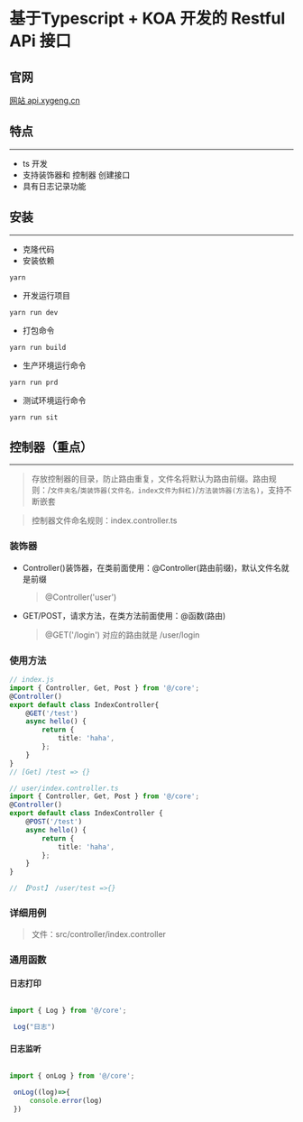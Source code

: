 # 基于Typescript + KOA 开发的 Restful APi 接口


## 官网

[网站 api.xygeng.cn](https://api.xygeng.cn)

## 特点

---

-   ts 开发
-   支持装饰器和 控制器 创建接口
-   具有日志记录功能

## 安装

---

-   克隆代码
-   安装依赖

```
yarn
```

-   开发运行项目

```
yarn run dev
```

-   打包命令

```
yarn run build
```

-   生产环境运行命令

```
yarn run prd
```

-   测试环境运行命令

```
yarn run sit
```

## 控制器（重点）

---

> 存放控制器的目录，防止路由重复，文件名将默认为路由前缀。路由规则：/`文件夹名`/`类装饰器(文件名，index文件为斜杠)`/`方法装饰器(方法名)`，支持不断嵌套

> 控制器文件命名规则：index.controller.ts


### 装饰器

-   Controller()装饰器，在类前面使用：@Controller(路由前缀)，默认文件名就是前缀

    > @Controller('user')

-   GET/POST，请求方法，在类方法前面使用：@函数(路由)

    > @GET('/login') 对应的路由就是 /user/login

### 使用方法

```ts
// index.js
import { Controller, Get, Post } from '@/core';
@Controller()
export default class IndexController{
    @GET('/test')
    async hello() {
        return {
            title: 'haha',
        };
    }
}
// [Get] /test => {}

// user/index.controller.ts
import { Controller, Get, Post } from '@/core';
@Controller()
export default class IndexController {
    @POST('/test')
    async hello() {
        return {
            title: 'haha',
        };
    }
}

// 【Post】 /user/test =>{}
```


### 详细用例

> 文件：src/controller/index.controller


### 通用函数

#### 日志打印

```js

import { Log } from '@/core';

 Log("日志")

```

#### 日志监听

```js

import { onLog } from '@/core';

 onLog((log)=>{
     console.error(log)
 })

```